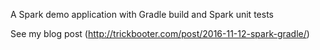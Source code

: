 
A Spark demo application with Gradle build and Spark unit tests

See my blog post (http://trickbooter.com/post/2016-11-12-spark-gradle/)
